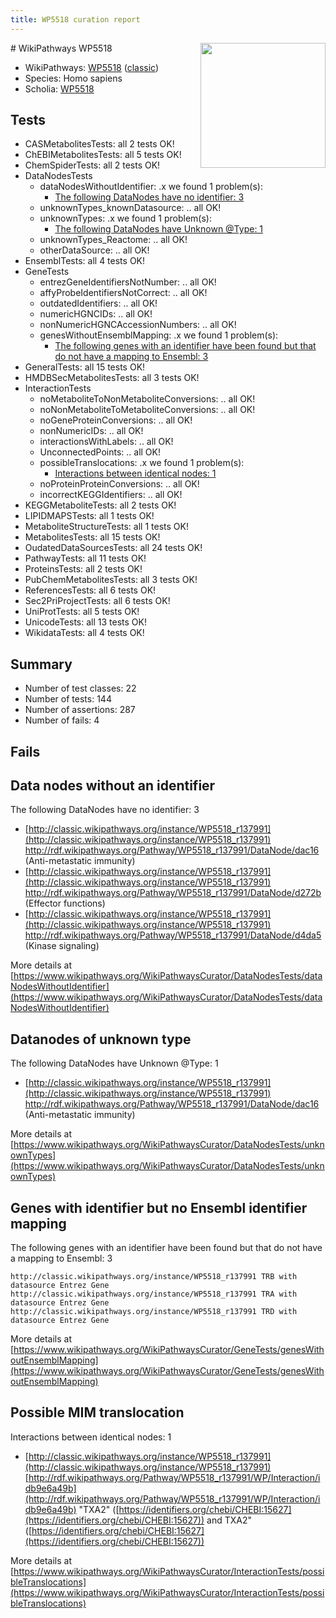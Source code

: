 ```yaml
---
title: WP5518 curation report
---
```


<img style="float: right; width: 200px" src="https://upload.wikimedia.org/wikipedia/commons/thumb/8/83/Wplogo_with_text_500.png/640px-Wplogo_with_text_500.png" />
# WikiPathways WP5518

* WikiPathways: [WP5518](https://wikipathways.org/pathways/WP5518) ([classic](https://classic.wikipathways.org/instance/WP5518))
* Species: Homo sapiens
* Scholia: [WP5518](https://scholia.toolforge.org/wikipathways/WP5518)
## Tests
* CASMetabolitesTests: all 2 tests OK!
* ChEBIMetabolitesTests: all 5 tests OK!
* ChemSpiderTests: all 2 tests OK!
* DataNodesTests
    * dataNodesWithoutIdentifier: .x we found 1 problem(s):
        * [The following DataNodes have no identifier: 3](#d2d32fa2)
    * unknownTypes_knownDatasource: .. all OK!
    * unknownTypes: .x we found 1 problem(s):
        * [The following DataNodes have Unknown @Type: 1](#839973df)
    * unknownTypes_Reactome: .. all OK!
    * otherDataSource: .. all OK!
* EnsemblTests: all 4 tests OK!
* GeneTests
    * entrezGeneIdentifiersNotNumber: .. all OK!
    * affyProbeIdentifiersNotCorrect: .. all OK!
    * outdatedIdentifiers: .. all OK!
    * numericHGNCIDs: .. all OK!
    * nonNumericHGNCAccessionNumbers: .. all OK!
    * genesWithoutEnsemblMapping: .x we found 1 problem(s):
        * [The following genes with an identifier have been found but that do not have a mapping to Ensembl: 3](#40286d85)
* GeneralTests: all 15 tests OK!
* HMDBSecMetabolitesTests: all 3 tests OK!
* InteractionTests
    * noMetaboliteToNonMetaboliteConversions: .. all OK!
    * noNonMetaboliteToMetaboliteConversions: .. all OK!
    * noGeneProteinConversions: .. all OK!
    * nonNumericIDs: .. all OK!
    * interactionsWithLabels: .. all OK!
    * UnconnectedPoints: .. all OK!
    * possibleTranslocations: .x we found 1 problem(s):
        * [Interactions between identical nodes: 1](#1c118206)
    * noProteinProteinConversions: .. all OK!
    * incorrectKEGGIdentifiers: .. all OK!
* KEGGMetaboliteTests: all 2 tests OK!
* LIPIDMAPSTests: all 1 tests OK!
* MetaboliteStructureTests: all 1 tests OK!
* MetabolitesTests: all 15 tests OK!
* OudatedDataSourcesTests: all 24 tests OK!
* PathwayTests: all 11 tests OK!
* ProteinsTests: all 2 tests OK!
* PubChemMetabolitesTests: all 3 tests OK!
* ReferencesTests: all 6 tests OK!
* Sec2PriProjectTests: all 6 tests OK!
* UniProtTests: all 5 tests OK!
* UnicodeTests: all 13 tests OK!
* WikidataTests: all 4 tests OK!


## Summary

* Number of test classes: 22
* Number of tests: 144
* Number of assertions: 287
* Number of fails: 4

## Fails

<a name="d2d32fa2" />

## Data nodes without an identifier

The following DataNodes have no identifier: 3

* [http://classic.wikipathways.org/instance/WP5518_r137991](http://classic.wikipathways.org/instance/WP5518_r137991) http://rdf.wikipathways.org/Pathway/WP5518_r137991/DataNode/dac16 (Anti-metastatic 
immunity)
* [http://classic.wikipathways.org/instance/WP5518_r137991](http://classic.wikipathways.org/instance/WP5518_r137991) http://rdf.wikipathways.org/Pathway/WP5518_r137991/DataNode/d272b (Effector functions)
* [http://classic.wikipathways.org/instance/WP5518_r137991](http://classic.wikipathways.org/instance/WP5518_r137991) http://rdf.wikipathways.org/Pathway/WP5518_r137991/DataNode/d4da5 (Kinase signaling)


More details at [https://www.wikipathways.org/WikiPathwaysCurator/DataNodesTests/dataNodesWithoutIdentifier](https://www.wikipathways.org/WikiPathwaysCurator/DataNodesTests/dataNodesWithoutIdentifier)

<a name="839973df" />

## Datanodes of unknown type

The following DataNodes have Unknown @Type: 1

* [http://classic.wikipathways.org/instance/WP5518_r137991](http://classic.wikipathways.org/instance/WP5518_r137991) http://rdf.wikipathways.org/Pathway/WP5518_r137991/DataNode/dac16 (Anti-metastatic 
immunity)


More details at [https://www.wikipathways.org/WikiPathwaysCurator/DataNodesTests/unknownTypes](https://www.wikipathways.org/WikiPathwaysCurator/DataNodesTests/unknownTypes)

<a name="40286d85" />

## Genes with identifier but no Ensembl identifier mapping

The following genes with an identifier have been found but that do not have a mapping to Ensembl: 3
```
http://classic.wikipathways.org/instance/WP5518_r137991 TRB with datasource Entrez Gene
http://classic.wikipathways.org/instance/WP5518_r137991 TRA with datasource Entrez Gene
http://classic.wikipathways.org/instance/WP5518_r137991 TRD with datasource Entrez Gene
```

More details at [https://www.wikipathways.org/WikiPathwaysCurator/GeneTests/genesWithoutEnsemblMapping](https://www.wikipathways.org/WikiPathwaysCurator/GeneTests/genesWithoutEnsemblMapping)

<a name="1c118206" />

## Possible MIM translocation

Interactions between identical nodes: 1

* [http://classic.wikipathways.org/instance/WP5518_r137991](http://classic.wikipathways.org/instance/WP5518_r137991) [http://rdf.wikipathways.org/Pathway/WP5518_r137991/WP/Interaction/idb9e6a49b](http://rdf.wikipathways.org/Pathway/WP5518_r137991/WP/Interaction/idb9e6a49b) "TXA2" ([https://identifiers.org/chebi/CHEBI:15627](https://identifiers.org/chebi/CHEBI:15627)) and 
TXA2" ([https://identifiers.org/chebi/CHEBI:15627](https://identifiers.org/chebi/CHEBI:15627))


More details at [https://www.wikipathways.org/WikiPathwaysCurator/InteractionTests/possibleTranslocations](https://www.wikipathways.org/WikiPathwaysCurator/InteractionTests/possibleTranslocations)

